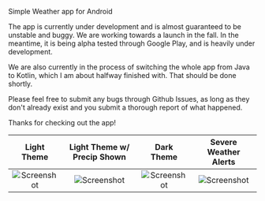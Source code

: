 Simple Weather app for Android

The app is currently under development and is almost guaranteed to be unstable and buggy.  We are working towards a launch in the fall.  In the meantime, it is being alpha tested through Google Play, and is heavily under development.

We are also currently in the process of switching the whole app from Java to Kotlin, which I am about halfway finished with.  That should be done shortly.

Please feel free to submit any bugs through Github Issues, as long as they don't already exist and you submit a thorough report of what happened.

Thanks for checking out the app!

Light Theme                                     |  Light Theme w/ Precip Shown                      |  Dark Theme      | Severe Weather Alerts
:----------------------------------------------:|:------------------------------------------------:|:-----------------:|:----------:
![Screenshot](https://i.imgur.com/FHOP09e.png)  |  ![Screenshot](https://i.imgur.com/9SoJYEY.png)  | ![Screenshot](https://i.imgur.com/g7OmM7D.png) | ![Screenshot](https://i.imgur.com/oss6N99.png)
